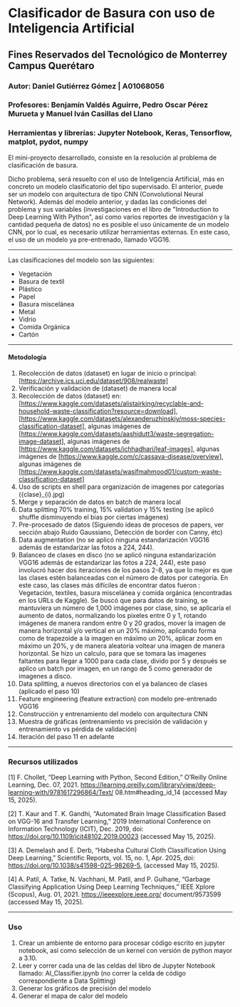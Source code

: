 # Clasificador de Basura con uso de Inteligencia Artificial
## Fines Reservados del Tecnológico de Monterrey Campus Querétaro

### Autor: Daniel Gutiérrez Gómez | A01068056
### Profesores: Benjamín Valdés Aguirre, Pedro Oscar Pérez Murueta y Manuel Iván Casillas del Llano
### Herramientas y librerías: Jupyter Notebook, Keras, Tensorflow, matplot, pydot, numpy

El mini-proyecto desarrollado, consiste en la resolución al problema de clasificación de basura.

Dicho problema, será resuelto con el uso de Inteligencia Artificial, más en concreto un modelo clasificatorio del tipo supervisado.
El anterior, puede ser un modelo con arquitectura de tipo CNN (Convolutional Neural Network). Además del modelo anterior, y dadas
las condiciones del problema y sus variables (investigaciones en el libro de "Introduction to Deep Learning With Python", así como varios reportes de investigación y la cantidad pequeña de datos)
no es posible el uso únicamente de un modelo CNN, por lo cual, es necesario utilizar herramientas externas. En este caso, el uso de un modelo ya pre-entrenado, llamado VGG16.

---
Las clasificaciones del modelo son las siguientes:
* Vegetación
* Basura de textil
* Plástico
* Papel
* Basura miscelánea
* Metal
* Vidrio
* Comida Orgánica
* Cartón

---
#### Metodología
1. Recolección de datos (dataset) en lugar de inicio o principal: [https://archive.ics.uci.edu/dataset/908/realwaste]
2. Verificación y validación de (dataset) de manera local
3. Recolección de datos (dataset) en: [https://www.kaggle.com/datasets/alistairking/recyclable-and-household-waste-classification?resource=download], [https://www.kaggle.com/datasets/alexanderuzhinskiy/moss-species-classification-dataset], algunas imágenes de [https://www.kaggle.com/datasets/aashidutt3/waste-segregation-image-dataset], algunas imágenes de [https://www.kaggle.com/datasets/ichhadhari/leaf-images], algunas imágenes de [https://www.kaggle.com/c/cassava-disease/overview], algunas imágenes de [https://www.kaggle.com/datasets/wasifmahmood01/custom-waste-classification-dataset]
4. Uso de scripts en shell para organización de imagenes por categorías ({clase}_{i}.jpg)
5. Merge y separación de datos en batch de manera local
6. Data splitting 70% training, 15% validation y 15% testing (se aplicó shuffle disminuyendo el bias por ciertas imágenes)
7. Pre-procesado de datos (Siguiendo ideas de procesos de papers, ver sección abajo Ruido Gaussiano, Detección de border con Canny, étc)
8. Data augmentation (no se aplicó ninguna estandarización VGG16 además de estandarizar las fotos a 224, 244). 
9. Balanceo de clases en disco (no se aplicó ninguna estandarización VGG16 además de estandarizar las fotos a 224, 244), este paso involucró hacer dos iteraciones de los pasos 2-8, ya que lo mejor es que las clases estén balanceadas con el número de datos por categoría. En este caso, las clases más difíciles de encontrar datos fueron : Vegetación, textiles, basura miscelánea y comida orgánica (encontradas en los URLs de Kaggle). Se buscó que para datos de training, se mantuviera un número de 1,000 imágenes por clase, sino, se aplicaría el aumento de datos, normalizando los pixeles entre 0 y 1, rotando imágenes de manera random entre 0 y 20 grados, mover la imagen de manera horizontal y/o vertical en un 20% máximo, aplicando forma como de trapezoide a la imagen en máximo un 20%, aplicar zoom en máximo un 20%, y de manera aleatoria voltear una imagen de manera horizontal. Se hizo un calculo, para que se tomara las imagenes faltantes para llegar a 1000 para cada clase, divido por 5 y después se aplico un batch por imagen, en un rango de 5 como generador de imagenes a disco.
10. Data splitting, a nuevos directorios con el ya balanceo de clases (aplicado el paso 10)
11. Feature engineering (feature extraction) con modelo pre-entrenado VGG16
12. Construcción y entrenamiento del modelo con arquitectura CNN
13. Muestra de gráficas (entrenamiento vs precisión de validación y entrenamiento vs pérdida de validación)
14. Iteración del paso 11 en adelante

---
### Recursos utilizados
[1] F. Chollet, “Deep Learning with Python, Second Edition,” O’Reilly Online Learning, Dec.
 07, 2021. https://learning.oreilly.com/library/view/deep-learning-with/9781617296864/Text/
 08.htm#heading_id_14 (accessed May 15, 2025).

[2] T. Kaur and T. K. Gandhi, “Automated Brain Image Classification Based on VGG-16 and
 Transfer Learning,” 2019 International Conference on Information Technology (ICIT), 
 Dec. 2019, doi: https://doi.org/10.1109/icit48102.2019.00023
 (accessed May 15, 2025).

[3] A. Demelash and E. Derb, “Habesha Cultural Cloth Classification Using Deep Learning,”
 Scientific Reports, vol. 15, no. 1, Apr. 2025, doi: https://doi.org/10.1038/s41598-025-98269-5,
 (accessed May 15, 2025).

[4] A. Patil, A. Tatke, N. Vachhani, M. Patil, and P. Gulhane, “Garbage Classifying Application 
Using Deep Learning Techniques,” IEEE Xplore (Scopus), Aug. 01, 2021. https://ieeexplore.ieee.org/
document/9573599 (accessed May 15, 2025).

---

### Uso
1. Crear un ambiente de entorno para procesar código escrito en jupyter notebook, así como selección de un kernel con versión de python mayor a 3.10.
2. Leer y correr cada una de las celdas del libro de Jupyter Notebook llamado: AI_Classifier.ipynb (no correr la celda de código correspondiente a Data Splitting)
3. Generar los gráficos de precisión del modelo
4. Generar el mapa de calor del modelo